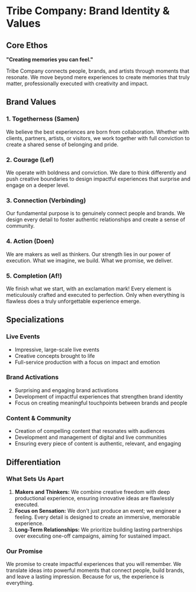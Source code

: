 # Tribe Company: Brand Identity & Values

## Core Ethos
**"Creating memories you can feel."**

Tribe Company connects people, brands, and artists through moments that resonate. We move beyond mere experiences to create memories that truly matter, professionally executed with creativity and impact.

## Brand Values

### 1. Togetherness (Samen)
We believe the best experiences are born from collaboration. Whether with clients, partners, artists, or visitors, we work together with full conviction to create a shared sense of belonging and pride.

### 2. Courage (Lef)
We operate with boldness and conviction. We dare to think differently and push creative boundaries to design impactful experiences that surprise and engage on a deeper level.

### 3. Connection (Verbinding)
Our fundamental purpose is to genuinely connect people and brands. We design every detail to foster authentic relationships and create a sense of community.

### 4. Action (Doen)
We are makers as well as thinkers. Our strength lies in our power of execution. What we imagine, we build. What we promise, we deliver.

### 5. Completion (Af!)
We finish what we start, with an exclamation mark! Every element is meticulously crafted and executed to perfection. Only when everything is flawless does a truly unforgettable experience emerge.

## Specializations

### Live Events
- Impressive, large-scale live events
- Creative concepts brought to life
- Full-service production with a focus on impact and emotion

### Brand Activations
- Surprising and engaging brand activations
- Development of impactful experiences that strengthen brand identity
- Focus on creating meaningful touchpoints between brands and people

### Content & Community
- Creation of compelling content that resonates with audiences
- Development and management of digital and live communities
- Ensuring every piece of content is authentic, relevant, and engaging

## Differentiation

### What Sets Us Apart
1.  **Makers and Thinkers:** We combine creative freedom with deep productional experience, ensuring innovative ideas are flawlessly executed.
2.  **Focus on Sensation:** We don't just produce an event; we engineer a feeling. Every detail is designed to create an immersive, memorable experience.
3.  **Long-Term Relationships:** We prioritize building lasting partnerships over executing one-off campaigns, aiming for sustained impact.

### Our Promise
We promise to create impactful experiences that you will remember. We translate ideas into powerful moments that connect people, build brands, and leave a lasting impression. Because for us, the experience is everything.